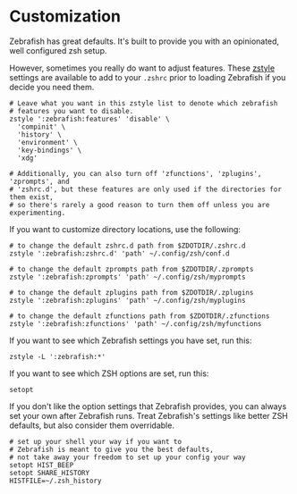 # Customization

Zebrafish has great defaults. It's built to provide you with an opinionated,
well configured zsh setup.

However, sometimes you really do want to adjust features. These [zstyle]
settings are available to add to your `.zshrc` prior to loading Zebrafish
if you decide you need them.

```shell
# Leave what you want in this zstyle list to denote which zebrafish
# features you want to disable.
zstyle ':zebrafish:features' 'disable' \
  'compinit' \
  'history' \
  'environment' \
  'key-bindings' \
  'xdg'

# Additionally, you can also turn off 'zfunctions', 'zplugins', 'zprompts', and
# 'zshrc.d', but these features are only used if the directories for them exist,
# so there's rarely a good reason to turn them off unless you are experimenting.
```

If you want to customize directory locations, use the following:

```shell
# to change the default zshrc.d path from $ZDOTDIR/.zshrc.d
zstyle ':zebrafish:zshrc.d' 'path' ~/.config/zsh/conf.d

# to change the default zprompts path from $ZDOTDIR/.zprompts
zstyle ':zebrafish:zprompts' 'path' ~/.config/zsh/myprompts

# to change the default zplugins path from $ZDOTDIR/.zplugins
zstyle ':zebrafish:zplugins' 'path' ~/.config/zsh/myplugins

# to change the default zfunctions path from $ZDOTDIR/.zfunctions
zstyle ':zebrafish:zfunctions' 'path' ~/.config/zsh/myfunctions
```

If you want to see which Zebrafish settings you have set, run this:

```shell
zstyle -L ':zebrafish:*'
```

If you want to see which ZSH options are set, run this:

```shell
setopt
```

If you don't like the option settings that Zebrafish provides, you can always
set your own after Zebrafish runs. Treat Zebrafish's settings like better ZSH
defaults, but also consider them overridable.

```shell
# set up your shell your way if you want to
# Zebrafish is meant to give you the best defaults,
# not take away your freedom to set up your config your way
setopt HIST_BEEP
setopt SHARE_HISTORY
HISTFILE=~/.zsh_history
```

[zstyle]:  http://zsh.sourceforge.net/Doc/Release/Zsh-Modules.html#The-zsh_002fzutil-Module
